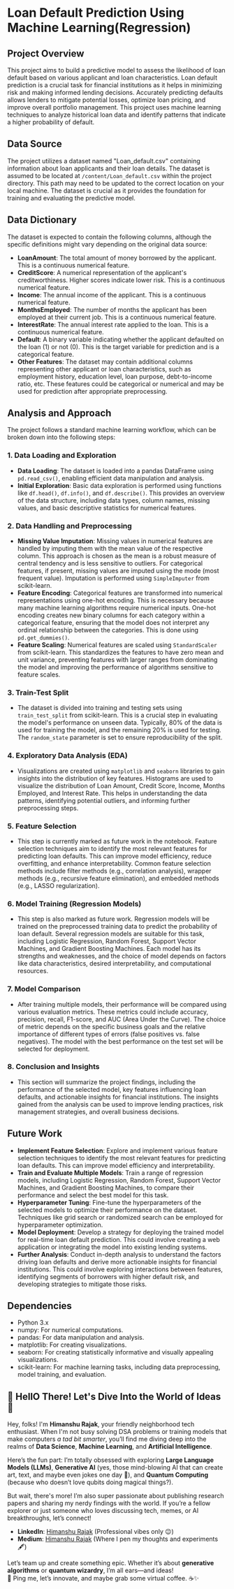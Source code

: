 # Loan Default Prediction Using Machine Learning(Regression)

## Project Overview

This project aims to build a predictive model to assess the likelihood of loan default based on various applicant and loan characteristics. Loan default prediction is a crucial task for financial institutions as it helps in minimizing risk and making informed lending decisions. Accurately predicting defaults allows lenders to mitigate potential losses, optimize loan pricing, and improve overall portfolio management. This project uses machine learning techniques to analyze historical loan data and identify patterns that indicate a higher probability of default.

## Data Source

The project utilizes a dataset named "Loan_default.csv" containing information about loan applicants and their loan details. The dataset is assumed to be located at `/content/Loan_default.csv` within the project directory. This path may need to be updated to the correct location on your local machine. The dataset is crucial as it provides the foundation for training and evaluating the predictive model.

## Data Dictionary

The dataset is expected to contain the following columns, although the specific definitions might vary depending on the original data source:

- **LoanAmount**: The total amount of money borrowed by the applicant. This is a continuous numerical feature.
- **CreditScore**: A numerical representation of the applicant's creditworthiness. Higher scores indicate lower risk. This is a continuous numerical feature.
- **Income**: The annual income of the applicant. This is a continuous numerical feature.
- **MonthsEmployed**: The number of months the applicant has been employed at their current job. This is a continuous numerical feature.
- **InterestRate**: The annual interest rate applied to the loan. This is a continuous numerical feature.
- **Default**: A binary variable indicating whether the applicant defaulted on the loan (1) or not (0). This is the target variable for prediction and is a categorical feature.
- **Other Features**: The dataset may contain additional columns representing other applicant or loan characteristics, such as employment history, education level, loan purpose, debt-to-income ratio, etc. These features could be categorical or numerical and may be used for prediction after appropriate preprocessing.

## Analysis and Approach

The project follows a standard machine learning workflow, which can be broken down into the following steps:

### 1. Data Loading and Exploration

- **Data Loading**: The dataset is loaded into a pandas DataFrame using `pd.read_csv()`, enabling efficient data manipulation and analysis.
- **Initial Exploration**: Basic data exploration is performed using functions like `df.head()`, `df.info()`, and `df.describe()`. This provides an overview of the data structure, including data types, column names, missing values, and basic descriptive statistics for numerical features.

### 2. Data Handling and Preprocessing

- **Missing Value Imputation**: Missing values in numerical features are handled by imputing them with the mean value of the respective column. This approach is chosen as the mean is a robust measure of central tendency and is less sensitive to outliers. For categorical features, if present, missing values are imputed using the mode (most frequent value). Imputation is performed using `SimpleImputer` from scikit-learn.
- **Feature Encoding**: Categorical features are transformed into numerical representations using one-hot encoding. This is necessary because many machine learning algorithms require numerical inputs. One-hot encoding creates new binary columns for each category within a categorical feature, ensuring that the model does not interpret any ordinal relationship between the categories. This is done using `pd.get_dummies()`.
- **Feature Scaling**: Numerical features are scaled using `StandardScaler` from scikit-learn. This standardizes the features to have zero mean and unit variance, preventing features with larger ranges from dominating the model and improving the performance of algorithms sensitive to feature scales.

### 3. Train-Test Split

- The dataset is divided into training and testing sets using `train_test_split` from scikit-learn. This is a crucial step in evaluating the model's performance on unseen data. Typically, 80% of the data is used for training the model, and the remaining 20% is used for testing. The `random_state` parameter is set to ensure reproducibility of the split.

### 4. Exploratory Data Analysis (EDA)

- Visualizations are created using `matplotlib` and `seaborn` libraries to gain insights into the distribution of key features. Histograms are used to visualize the distribution of Loan Amount, Credit Score, Income, Months Employed, and Interest Rate. This helps in understanding the data patterns, identifying potential outliers, and informing further preprocessing steps.

### 5. Feature Selection 

- This step is currently marked as future work in the notebook. Feature selection techniques aim to identify the most relevant features for predicting loan defaults. This can improve model efficiency, reduce overfitting, and enhance interpretability. Common feature selection methods include filter methods (e.g., correlation analysis), wrapper methods (e.g., recursive feature elimination), and embedded methods (e.g., LASSO regularization).

### 6. Model Training (Regression Models)

- This step is also marked as future work. Regression models will be trained on the preprocessed training data to predict the probability of loan default. Several regression models are suitable for this task, including Logistic Regression, Random Forest, Support Vector Machines, and Gradient Boosting Machines. Each model has its strengths and weaknesses, and the choice of model depends on factors like data characteristics, desired interpretability, and computational resources.

### 7. Model Comparison

- After training multiple models, their performance will be compared using various evaluation metrics. These metrics could include accuracy, precision, recall, F1-score, and AUC (Area Under the Curve). The choice of metric depends on the specific business goals and the relative importance of different types of errors (false positives vs. false negatives). The model with the best performance on the test set will be selected for deployment.

### 8. Conclusion and Insights

- This section will summarize the project findings, including the performance of the selected model, key features influencing loan defaults, and actionable insights for financial institutions. The insights gained from the analysis can be used to improve lending practices, risk management strategies, and overall business decisions.

## Future Work

- **Implement Feature Selection**: Explore and implement various feature selection techniques to identify the most relevant features for predicting loan defaults. This can improve model efficiency and interpretability.
- **Train and Evaluate Multiple Models**: Train a range of regression models, including Logistic Regression, Random Forest, Support Vector Machines, and Gradient Boosting Machines, to compare their performance and select the best model for this task.
- **Hyperparameter Tuning**: Fine-tune the hyperparameters of the selected models to optimize their performance on the dataset. Techniques like grid search or randomized search can be employed for hyperparameter optimization.
- **Model Deployment**: Develop a strategy for deploying the trained model for real-time loan default prediction. This could involve creating a web application or integrating the model into existing lending systems.
- **Further Analysis**: Conduct in-depth analysis to understand the factors driving loan defaults and derive more actionable insights for financial institutions. This could involve exploring interactions between features, identifying segments of borrowers with higher default risk, and developing strategies to mitigate those risks.

## Dependencies

- Python 3.x
- numpy: For numerical computations.
- pandas: For data manipulation and analysis.
- matplotlib: For creating visualizations.
- seaborn: For creating statistically informative and visually appealing visualizations.
- scikit-learn: For machine learning tasks, including data preprocessing, model training, and evaluation.


## 👋 HellO There! Let's Dive Into the World of Ideas 🚀

Hey, folks! I'm **Himanshu Rajak**, your friendly neighborhood tech enthusiast. When I'm not busy solving DSA problems or training models that make computers *a tad bit smarter*, you’ll find me diving deep into the realms of **Data Science**, **Machine Learning**, and **Artificial Intelligence**.  

Here’s the fun part: I’m totally obsessed with exploring **Large Language Models (LLMs)**, **Generative AI** (yes, those mind-blowing AI that can create art, text, and maybe even jokes one day 🤖), and **Quantum Computing** (because who doesn’t love qubits doing magical things?).  

But wait, there's more! I’m also super passionate about publishing research papers and sharing my nerdy findings with the world. If you’re a fellow explorer or just someone who loves discussing tech, memes, or AI breakthroughs, let’s connect!

- **LinkedIn**: [Himanshu Rajak](https://www.linkedin.com/in/himanshu-rajak-22b98221b/) (Professional vibes only 😉)
- **Medium**: [Himanshu Rajak](https://himanshusurendrarajak.medium.com/) (Where I pen my thoughts and experiments 🖋️)

Let’s team up and create something epic. Whether it’s about **generative algorithms** or **quantum wizardry**, I’m all ears—and ideas!  
🎯 Ping me, let’s innovate, and maybe grab some virtual coffee. ☕✨
